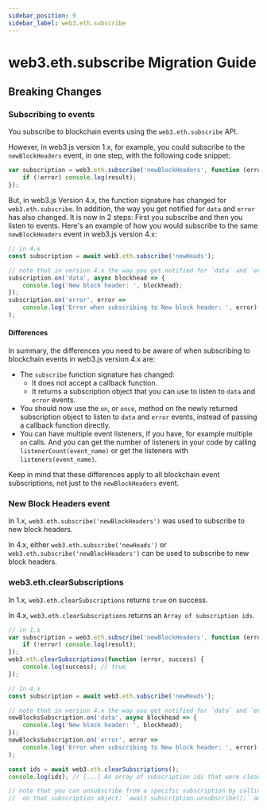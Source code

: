 ```yaml
---
sidebar_position: 9
sidebar_label: web3.eth.subscribe
---
```


# web3.eth.subscribe Migration Guide

## Breaking Changes

### Subscribing to events

You subscribe to blockchain events using the `web3.eth.subscribe` API.

However, in web3.js version 1.x, for example, you could subscribe to the `newBlockHeaders` event, in one step, with the following code snippet:

```typescript
var subscription = web3.eth.subscribe('newBlockHeaders', function (error, result) {
	if (!error) console.log(result);
});
```

But, in web3.js Version 4.x, the function signature has changed for `web3.eth.subscribe`. In addition, the way you get notified for `data` and `error` has also changed. It is now in 2 steps: First you subscribe and then you listen to events. Here's an example of how you would subscribe to the same `newBlockHeaders` event in web3.js version 4.x:

```typescript
// in 4.x
const subscription = await web3.eth.subscribe('newHeads');

// note that in version 4.x the way you get notified for `data` and `error` has changed
subscription.on('data', async blockhead => {
	console.log('New block header: ', blockhead);
});
subscription.on('error', error =>
	console.log('Error when subscribing to New block header: ', error),
);
```

#### Differences

In summary, the differences you need to be aware of when subscribing to blockchain events in web3.js version 4.x are:

-   The `subscribe` function signature has changed:
    -   It does not accept a callback function.
    -   It returns a subscription object that you can use to listen to `data` and `error` events.
-   You should now use the `on`, or `once`, method on the newly returned subscription object to listen to `data` and `error` events, instead of passing a callback function directly.
-   You can have multiple event listeners, if you have, for example multiple `on` calls. And you can get the number of listeners in your code by calling `listenerCount(event_name)` or get the listeners with `listeners(event_name)`.

Keep in mind that these differences apply to all blockchain event subscriptions, not just to the `newBlockHeaders` event.

### New Block Headers event

In 1.x, `web3.eth.subscribe('newBlockHeaders')` was used to subscribe to new block headers.

In 4.x, either `web3.eth.subscribe('newHeads')` or `web3.eth.subscribe('newBlockHeaders')` can be used to subscribe to new block headers.

### web3.eth.clearSubscriptions

In 1.x, `web3.eth.clearSubscriptions` returns `true` on success.

In 4.x, `web3.eth.clearSubscriptions` returns an `Array of subscription ids`.

```typescript
// in 1.x
var subscription = web3.eth.subscribe('newBlockHeaders', function (error, result) {
	if (!error) console.log(result);
});
web3.eth.clearSubscriptions(function (error, success) {
	console.log(success); // true
});

// in 4.x
const subscription = await web3.eth.subscribe('newHeads');

// note that in version 4.x the way you get notified for `data` and `error` has changed
newBlocksSubscription.on('data', async blockhead => {
	console.log('New block header: ', blockhead);
});
newBlocksSubscription.on('error', error =>
	console.log('Error when subscribing to New block header: ', error),
);

const ids = await web3.eth.clearSubscriptions();
console.log(ids); // [...] An array of subscription ids that were cleared

// note that you can unsubscribe from a specific subscription by calling unsubscribe()
//	on that subscription object: `await subscription.unsubscribe();` and this would return void if succeeded.
```
